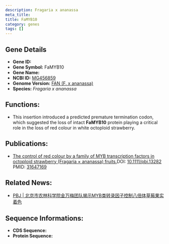 ```yaml
---
description: Fragaria x ananassa
meta_title:
title: FaMYB10
category: genes
tags: []
---
```


## Gene Details
- **Gene ID:**	[](https://www.maizegdb.org/gene_center/gene/)
- **Gene Symbol:** FaMYB10
- **Gene Name:** 
- **NCBI ID:** [MG456859](https://www.ncbi.nlm.nih.gov/gene/?term=MG456859)
- **Genome Version:** [FAN (F. x ananassa)]()
- **Species:** *Fragaria x ananassa*

## Functions:
   -  This insertion introduced a predicted premature termination codon, which suggested the loss of intact **FaMYB10** protein playing a critical role in the loss of red colour in white octoploid strawberry.

## Publications:
   - [The control of red colour by a family of MYB transcription factors in octoploid strawberry (Fragaria × ananassa) fruits.]( https://onlinelibrary.wiley.com/doi/10.1111/pbi.13282)DOI:   [10.1111/pbi.13282 ](https://onlinelibrary.wiley.com/doi/10.1111/pbi.13282)PMID:   [31647169](https://pubmed.ncbi.nlm.nih.gov/31647169/)

## Related News:
   - [PBJ | 北京市农林科学院金万梅团队揭示MYB类转录因子控制八倍体草莓果实着色](https://mp.weixin.qq.com/s?__biz=Mzg3MDEwNDEyMg==&mid=2247486196&idx=1&sn=b3e5622e869c9be509ab8fcb0f938016&chksm=ce93a7a1f9e42eb7fbcd7ecb281f17e672572af4426c85576770853d0cb6eef345c7cb7136d6&scene=27#wechat_redirect)

## Sequence Informations:
- **CDS Sequence:**
- **Protein Sequence:**
